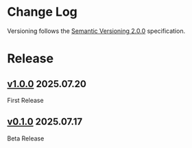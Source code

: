 # Change Log
Versioning follows the [Semantic Versioning 2.0.0](https://semver.org/) specification.

# Release

## [v1.0.0](./v1/v1.0.0.md) 2025.07.20
First Release

## [v0.1.0](./beta/v0.1.0.md) 2025.07.17
Beta Release